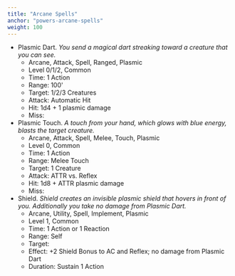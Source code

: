 ```yaml
---
title: "Arcane Spells"
anchor: "powers-arcane-spells"
weight: 100
---
```


- Plasmic Dart. *You send a magical dart streaking toward a creature that you can see.*
  - Arcane, Attack, Spell, Ranged, Plasmic
  - Level 0/1/2, Common
  - Time: 1 Action
  - Range: 100'
  - Target: 1/2/3 Creatures
  - Attack: Automatic Hit
  - Hit: 1d4 + 1 plasmic damage
  - Miss:
- Plasmic Touch. *A touch from your hand, which glows with blue energy, blasts the target creature.*
  - Arcane, Attack, Spell, Melee, Touch, Plasmic
  - Level 0, Common
  - Time: 1 Action
  - Range: Melee Touch
  - Target: 1 Creature
  - Attack: ATTR vs. Reflex
  - Hit: 1d8 + ATTR plasmic damage
  - Miss:
- Shield. *Shield creates an invisible plasmic shield that hovers in front of you. Additionally you take no damage from Plasmic Dart.*
  - Arcane, Utility, Spell, Implement, Plasmic
  - Level 1, Common
  - Time: 1 Action or 1 Reaction
  - Range: Self
  - Target:
  - Effect: +2 Shield Bonus to AC and Reflex; no damage from Plasmic Dart
  - Duration: Sustain 1 Action


